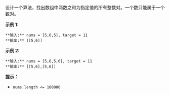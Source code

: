 设计一个算法，找出数组中两数之和为指定值的所有整数对。一个数只能属于一个数对。

**示例 1:**

    
    
    **输入:** nums = [5,6,5], target = 11
    **输出:** [[5,6]]

**示例 2:**

    
    
    **输入:** nums = [5,6,5,6], target = 11
    **输出:** [[5,6],[5,6]]

**提示：**

  * `nums.length <= 100000`

